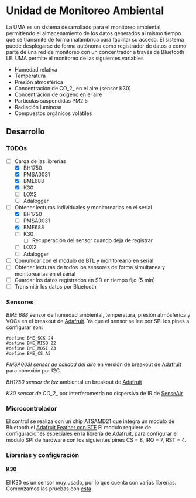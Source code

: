 # Unidad de Monitoreo Ambiental

La UMA es un sistema desarrollado para el monitoreo ambiental, permitiendo el almacenamiento de los datos generados al mismo tiempo que se transmite de forma inalámbrica para facilitar su acceso. El sistema puede desplegarse de forma autónoma como registrador de datos o como parte de una red de monitoreo con un concentrador a través de Bluetooth LE. UMA permite el monitoreo de las siguientes variables

- Humedad relativa
- Temperatura
- Presión atmosférica
- Concentración de CO_2_ en el aire (sensor K30)
- Concentración de oxígeno en el aire
- Partículas suspendidas PM2.5
- Radiación luminosa
- Compuestos orgánicos volátiles

## Desarrollo

### TODOs

- [ ] Carga de las librerías
    - [X] BH1750
    - [X] PMSA0031
    - [X] BME688
    - [X] K30
    - [ ] LOX2
    - [ ] Adalogger
- [ ] Obtener lecturas individuales y monitorearlas en el serial
    - [X] BH1750
    - [ ] PMSA0031
    - [X] BME688
    - [ ] K30
        - [ ] Recuperación del sensor cuando deja de registrar
    - [ ] LOX2
    - [ ] Adalogger
- [ ] Comunicar con el modulo de BTL y monitorearlo en serial
- [ ] Obtener lecturas de todos los sensores de forma simultanea y monitorearlas en el serial
- [ ] Guardar los datos registrados en SD en tiempo fijo (5 min)
- [ ] Transmitir los datos por Bluetooth

### Sensores

*BME 688* sensor de humedad ambiental, temperatura, presión atmósferica y VOCs en el breakout de [Adafruit](https://learn.adafruit.com/adafruit-bme680-humidity-temperature-barometic-pressure-voc-gas/overview). Ya que el sensor se lee por SPI los pines a configurar son:
```arduino
#define BME_SCK 24
#define BME_MISO 22
#define BME_MOSI 23
#define BME_CS A5
```

*PMSA003I sensor de calidad del aire* en versión de breakout de [Adafruit](https://learn.adafruit.com/pmsa003i) para conexión por I2C.

*BH1750 sensor de luz* ambiental en breakout de [Adafruit](https://learn.adafruit.com/adafruit-bh1750-ambient-light-sensor)

*K30 sensor de CO_2_* por interferometría no dispersiva de IR de [SenseAir](https://senseair.com/products/flexibility-counts/k30/)

### Microcontrolador

El control se realiza con un chip ATSAMD21 que integra un modulo de Bluetooth el [Adafruit Feather con BTE](https://learn.adafruit.com/adafruit-feather-m0-bluefruit-le) 
El modulo requiere de configuraciones especiales en la librería de Adafruit, para configurar el modulo SPI de hardware con los siguientes pines CS = 8, IRQ = 7, RST = 4.

### Librerías y configuración

#### K30

El K30 es un sensor muy usado, por lo que cuenta con varias librerías. Comenzamos las pruebas con [esta](https://github.com/FirstCypress/K30_CO2_I2C_Arduino)